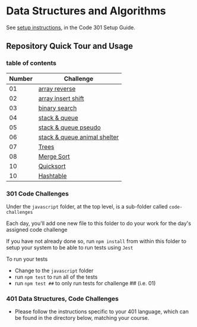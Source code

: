 # Data Structures and Algorithms

See [setup instructions](https://codefellows.github.io/setup-guide/code-301/3-code-challenges), in the Code 301 Setup Guide.

## Repository Quick Tour and Usage

### table of contents


| Number | Challenge |
| ------ | --------- |
| 01 | [array reverse](array-reverse/README.md) |
| 02 | [array insert shift](array-insert-shift/README.md) |
| 03 | [binary search](python/array-binary-search./README.md) |
| 04 | [stack & queue](python/stack-and-queue/README.md) |
| 05 | [stack & queue pseudo](python/stack-queue-pseudo/README.md) |
| 06 | [stack & queue animal shelter](python/stack-queue-animal-shelter/README.md) |
| 07 | [Trees](python/trees/README.md) |
| 08 | [Merge Sort](python/merge-sort/README.md) |
| 10 | [Quicksort](python/quick-sort/README.md) |
| 10 | [Hashtable](python/hashtable/README.md) |


### 301 Code Challenges

Under the `javascript` folder, at the top level, is a sub-folder called `code-challenges`

Each day, you'll add one new file to this folder to do your work for the day's assigned code challenge

If you have not already done so, run `npm install` from within this folder to setup your system to be able to run tests using `Jest`

To run your tests

- Change to the `javascript` folder
- run `npm test` to run all of the tests
- run `npm test ##` to only run tests for challenge ## (i.e. 01)

### 401 Data Structures, Code Challenges

- Please follow the instructions specific to your 401 language, which can be found in the directory below, matching your course.
